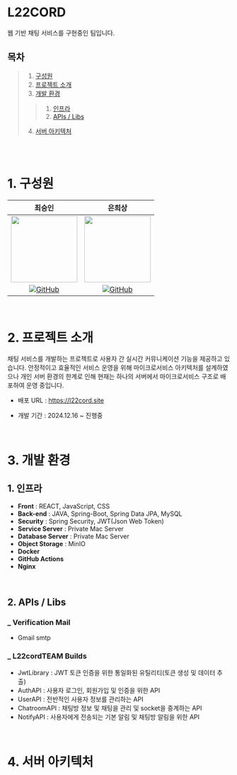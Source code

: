 # L22CORD
웹 기반 채팅 서비스를 구현중인 팀입니다.

## 목차
> 1. [구성원](#1-구성원)
> 2. [프로젝트 소개](#2-프로젝트-소개)
> 3. [개발 환경](#3-개발-환경)
>> 1. [인프라](#1-인프라)
>> 2. [APIs / Libs](#2-apis--libs)
> 4. [서버 아키텍처](#4-서버-아키텍처)

<br/>
<br/>

# 1. 구성원
<div align="center">
  
| 최승인 | 은희상 |
| :---: |  :----: |
|<img height="150" src="https://github.com/user-attachments/assets/8c4618e6-0106-49a9-95c5-7c538ae9d74b">|<img height="150" src="https://github.com/user-attachments/assets/b57ff75f-f1c3-4889-80f4-a1c4064420b2">|
|<a href = "https://github.com/Lucas-Choi-17"><img alt="GitHub" src ="https://img.shields.io/badge/GitHub-181717.svg?&style=for-the-badge&logo=GitHub&logoColor=white"/>|<a href = "https://github.com/Silver-Eun"><img alt="GitHub" src ="https://img.shields.io/badge/GitHub-181717.svg?&style=for-the-badge&logo=GitHub&logoColor=white"/>|
  
</div>

<br/>

# 2. 프로젝트 소개
채팅 서비스를 개발하는 프로젝트로 사용자 간 실시간 커뮤니케이션 기능을 제공하고 있습니다. 안정적이고 효율적인 서비스 운영을 위해 마이크로서비스 아키텍처를 설계하였으나 개인 서버 환경의 한계로 인해 현재는 하나의 서버에서 마이크로서비스 구조로 배포하여 운영 중입니다.

- 배포 URL : https://l22cord.site

- 개발 기간 : 2024.12.16 ~ 진행중

<br/>

# 3. 개발 환경
## 1. 인프라
- **Front** : REACT, JavaScript, CSS
- **Back-end** : JAVA, Spring-Boot, Spring Data JPA, MySQL
- **Security** : Spring Security, JWT(Json Web Token)
- **Service Server** : Private Mac Server
- **Database Server** : Private Mac Server
- **Object Storage** : MinIO
- **Docker**
- **GitHub Actions**
- **Nginx**

<br/>

## 2. APIs / Libs
### _ Verification Mail
- Gmail smtp

### _ L22cordTEAM Builds
- JwtLibrary : JWT 토큰 인증을 위한 통일화된 유틸리티(토큰 생성 및 데이터 추출)
- AuthAPI : 사용자 로그인, 회원가입 및 인증을 위한 API
- UserAPI : 전반적인 사용자 정보를 관리하는 API
- ChatroomAPI : 채팅방 정보 및 채팅을 관리 및 socket을 중계하는 API
- NotifyAPI : 사용자에게 전송되는 기본 알림 및 채팅방 알림을 위한 API

<br/>

# 4. 서버 아키텍처
